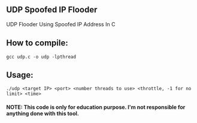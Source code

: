 ## UDP Spoofed IP Flooder
UDP Flooder Using Spoofed IP Address In C

## How to compile:
```
gcc udp.c -o udp -lpthread
```

## Usage:
```
./udp <target IP> <port> <number threads to use> <throttle, -1 for no limit> <time>
```

#### NOTE: This code is only for education purpose. I'm not responsible for anything done with this tool.
